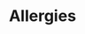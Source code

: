 ---
title: Allergies
longTitle: 'Allergies'
tags:
- gccommon
relatedTerm:
- "[[Chronic diseases]]"
---